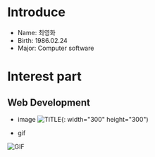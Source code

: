 # Introduce
* Name: 최영화
* Birth: 1986.02.24
* Major: Computer software

# Interest part
## Web Development

* image
![TITLE](/data/test.png){: width="300" height="300")

* gif

![GIF](data/1591681776.gif)
